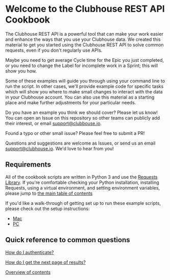 # Welcome to the Clubhouse REST API Cookbook
The Clubhouse REST API is a powerful tool that can make your work easier and enhance the ways that you use your Clubhouse data. 
We created this material to get you started using the Clubhouse REST API to solve common requests, even if you don't regularly use APIs.

Maybe you need to get average Cycle time for the Epic you just completed, or you need to change the Label for incomplete work in a Sprint; this will show you how.

Some of these examples will guide you through using your command line to run the script. In other cases, we'll provide example code for specific tasks which will show you where to make small changes to interact with the data in your Clubhouse account. You can also use this material as a starting place and make further adjustments for your particular needs.

Do you have an example you think we should cover? Please let us know! You can open an Issue on this repository so other teams can publicly add their interest, or email support@clubbouse.io.

Found a typo or other small issue? Please feel free to submit a PR!

Questions and suggestions are welcome as Issues, or send us an email support@clubhouse.io. We'd love to hear from you!

## Requirements
All of the cookbook scripts are written in Python 3 and use the [Requests Library](http://docs.python-requests.org/en/master/).
If you're comfortable checking your Python installation, installing Requests, using a virtual environment, and setting environment variables, please jump to [the main table of contents](https://github.com/clubhouse/api-cookbook/blob/master/Cookbook-Contents.md)

If you'd like a walk-through of getting set up to run these example scripts, please check out the setup instructions:
- [Mac](https://github.com/clubhouse/api-cookbook/blob/master/set-up-instructions.md) 
- [PC](https://github.com/clubhouse/api-cookbook/blob/master/windows-set-up-instructions.md)

## Quick reference to common questions

[How do I authenticate?](https://github.com/clubhouse/api-cookbook/blob/master/Authentication.md)

[How do I get the next page of results?](https://github.com/clubhouse/api-cookbook/blob/master/Pagination.md)

[Overview of contents](https://github.com/clubhouse/api-cookbook/blob/master/Cookbook-Contents.md)
